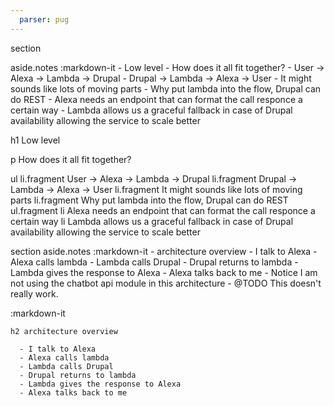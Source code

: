 ```yaml
---
  parser: pug
---
```

section

  aside.notes
    :markdown-it
      - Low level
      - How does it all fit together?
        - User -> Alexa -> Lambda -> Drupal
        - Drupal -> Lambda -> Alexa -> User
        - It might sounds like lots of moving parts
      - Why put lambda into the flow, Drupal can do REST
        - Alexa needs an endpoint that can format the call responce a certain way
        - Lambda allows us a graceful fallback in case of Drupal availability allowing the service to scale better

  h1 Low level

  p How does it all fit together?

  ul
    li.fragment User -> Alexa -> Lambda -> Drupal
    li.fragment Drupal -> Lambda -> Alexa -> User
    li.fragment It might sounds like lots of moving parts
    li.fragment Why put lambda into the flow, Drupal can do REST
      ul.fragment
        li Alexa needs an endpoint that can format the call responce a certain way
        li Lambda allows us a graceful fallback in case of Drupal availability allowing the service to scale better

section
  aside.notes
    :markdown-it
      - architecture overview
        - I talk to Alexa
        - Alexa calls lambda
        - Lambda calls Drupal
        - Drupal returns to lambda
        - Lambda gives the response to Alexa
        - Alexa talks back to me
        - Notice I am not using the chatbot api module in this architecture
        - @TODO This doesn't really work.

  :markdown-it

    h2 architecture overview

      - I talk to Alexa
      - Alexa calls lambda
      - Lambda calls Drupal
      - Drupal returns to lambda
      - Lambda gives the response to Alexa
      - Alexa talks back to me
